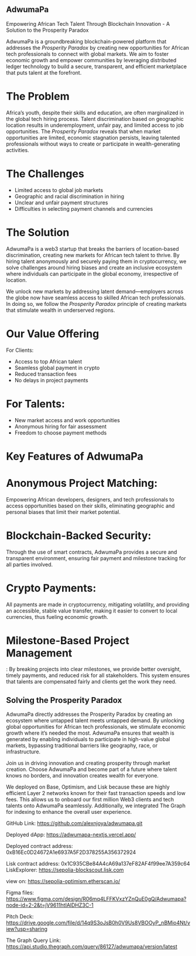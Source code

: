 
## AdwumaPa

Empowering African Tech Talent Through Blockchain Innovation - A Solution to the Prosperity Paradox

AdwumaPa is a groundbreaking blockchain-powered platform that addresses the *Prosperity Paradox* by creating new opportunities for African tech professionals to connect with global markets. We aim to foster economic growth and empower communities by leveraging distributed ledger technology to build a secure, transparent, and efficient marketplace that puts talent at the forefront.

# The Problem

Africa’s youth, despite their skills and education, are often marginalized in the global tech hiring process. Talent discrimination based on geographic location results in underemployment, unfair pay, and limited access to job opportunities. The *Prosperity Paradox* reveals that when market opportunities are limited, economic stagnation persists, leaving talented professionals without ways to create or participate in wealth-generating activities.

# The Challenges

- Limited access to global job markets
- Geographic and racial discrimination in hiring
- Unclear and unfair payment structures
- Difficulties in selecting payment channels and currencies

# The Solution

AdwumaPa is a web3 startup that breaks the barriers of location-based discrimination, creating new markets for African tech talent to thrive. By hiring talent anonymously and securely paying them in cryptocurrency, we solve challenges around hiring biases and create an inclusive ecosystem where individuals can participate in the global economy, irrespective of location.

We unlock new markets by addressing latent demand—employers across the globe now have seamless access to skilled African tech professionals. In doing so, we follow the *Prosperity Paradox* principle of creating markets that stimulate wealth in underserved regions.

# Our Value Offering

For Clients:
- Access to top African talent
- Seamless global payment in crypto
- Reduced transaction fees
- No delays in project payments

# For Talents:
- New market access and work opportunities
- Anonymous hiring for fair assessment
- Freedom to choose payment methods

# Key Features of AdwumaPa

# Anonymous Project Matching:
Empowering African developers, designers, and tech professionals to access opportunities based on their skills, eliminating geographic and personal biases that limit their market potential.
  
# Blockchain-Backed Security: 
Through the use of smart contracts, AdwumaPa provides a secure and transparent environment, ensuring fair payment and milestone tracking for all parties involved.

# Crypto Payments:
 All payments are made in cryptocurrency, mitigating volatility, and providing an accessible, stable value transfer, making it easier to convert to local currencies, thus fueling economic growth.

# Milestone-Based Project Management
: By breaking projects into clear milestones, we provide better oversight, timely payments, and reduced risk for all stakeholders. This system ensures that talents are compensated fairly and clients get the work they need.

## Solving the Prosperity Paradox

AdwumaPa directly addresses the Prosperity Paradox by creating an ecosystem where untapped talent meets untapped demand. By unlocking global opportunities for African tech professionals, we stimulate economic growth where it’s needed the most. AdwumaPa ensures that wealth is generated by enabling individuals to participate in high-value global markets, bypassing traditional barriers like geography, race, or infrastructure.


Join us in driving innovation and creating prosperity through market creation. Choose AdwumaPa and become part of a future where talent knows no borders, and innovation creates wealth for everyone.

We deployed on Base, Optimism, and Lisk because these are highly efficient Layer 2 networks known for their fast transaction speeds and low fees. This allows us to onboard our first million Web3 clients and tech talents onto AdwumaPa seamlessly. Additionally, we integrated The Graph for indexing to enhance the overall user experience.


GitHub Link: https://github.com/alexnjoya/adwumapa.git

Deployed dApp: https://adwumapa-nextjs.vercel.app/

Deployed contract address: 0xB16Ec0D24672A1e6937A5F2D378255A356372924

Lisk contract address: 0x1C935CBe84A4cA69a137eF82AF4f99ee7A359c64 LiskExplorer: https://sepolia-blockscout.lisk.com

view on: https://sepolia-optimism.etherscan.io/

Figma files: https://www.figma.com/design/R06mq4LFFKVxzYZnQuE0gQ/Adwumapa?node-id=2-2&t=jV9611htIAlDHZ3C-1

Pitch Deck: https://drive.google.com/file/d/14q9S3oJsB0h0V9Us8VBOOyP_nBMio4Nt/view?usp=sharing

The Graph Query Link: https://api.studio.thegraph.com/query/86127/adwumapa/version/latest
